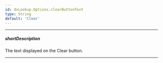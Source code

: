 ```yaml
---
id: dxLookup.Options.clearButtonText
type: String
default: 'Clear'
---
```

---
##### shortDescription
The text displayed on the Clear button.

---
